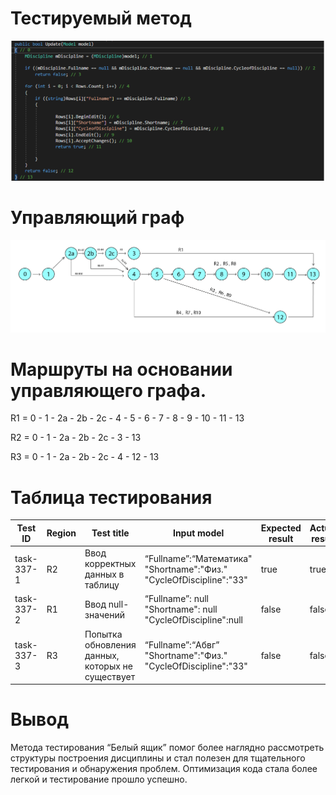# Тестируемый метод
![alt text](CODE.png "Тестируемый метод")

# Управляющий граф
![alt text](GRAPH.png "Управляющий граф")

# Маршруты на основании управляющего графа.

R1 = 0 - 1 - 2a - 2b - 2c - 4 - 5 - 6 - 7 - 8 - 9 - 10 - 11 - 13

R2 = 0 - 1 - 2a - 2b - 2c - 3 - 13

R3 = 0 - 1 - 2a - 2b - 2c - 4 - 12 - 13

# Таблица тестирования 

| Test ID | Region | Test title | Input model | Expected result | Actual result | Test status (Passed/Failed)|
| --- | --- | --- | --- | --- | --- | --- |
| task-337-1 | R2 | Ввод корректных данных в таблицу | “Fullname”:“Математика" "Shortname":"Физ." "CycleOfDiscipline":"33" | true | true | Passed |
| task-337-2 | R1 | Ввод null-значений | “Fullname”: null "Shortname": null "CycleOfDiscipline":null | false | false | Passed |
| task-337-3 | R3 | Попытка обновления данных, которых не существует | “Fullname”:“Абвг” "Shortname":"Физ." "CycleOfDiscipline":"33" | false | false | Passed|




# Вывод

Метода тестирования “Белый ящик” помог более наглядно рассмотреть структуры построения дисциплины и стал полезен для тщательного тестирования и обнаружения проблем. 
Оптимизация кода стала более легкой и тестирование прошло успешно.

